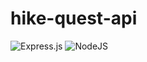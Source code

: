 ﻿# hike-quest-api
![Express.js](https://img.shields.io/badge/express.js-%23404d59.svg?style=for-the-badge&logo=express&logoColor=%2361DAFB) ![NodeJS](https://img.shields.io/badge/node.js-6DA55F?style=for-the-badge&logo=node.js&logoColor=white)


<!-- In order to use postman and jwt you should define these in postman headers:
<br>
<h3>Key</h3>
<p>Authorization</p>

<h3>Value</h3>
<p>Bearer: {access_token}</p>
<br>
<br>
For access token when user logged in token should created and with postman codes it should saved at  in the postman env. 
-->
